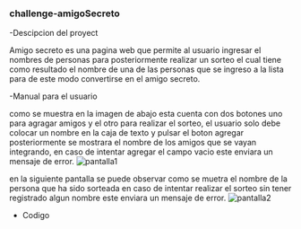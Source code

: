 ### challenge-amigoSecreto

 -Descipcion del proyect 
 
Amigo secreto es una pagina web que permite al usuario ingresar el nombres de personas para posteriormente realizar un sorteo el cual tiene como resultado el nombre de una de las personas que se ingreso a la lista para de este modo convertirse en el amigo secreto. 

-Manual para el usuario 

como se muestra en la imagen de abajo esta cuenta con dos botones uno para agragar amigos y el otro para realizar el sorteo, el usuario solo debe colocar un nombre en la caja de texto y pulsar el boton agregar posteriormente se mostrara el nombre de los amigos que se vayan integrando, en caso de intentar agregar el campo vacio este enviara un mensaje de error.
![pantalla1](https://github.com/user-attachments/assets/1b1817b5-0246-4f0f-93f7-129109c8cb83)

en la siguiente pantalla se puede observar como se muetra el nombre de la persona que ha sido sorteada en caso de intentar realizar el sorteo sin tener registrado algun nombre este enviara un mensaje de error. 
![pantalla2](https://github.com/user-attachments/assets/a3b8f2f4-9ccf-41ce-b4e5-7f697896ef76)

- Codigo


